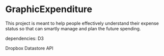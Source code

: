 GraphicExpenditure
==================
This project is meant to help people effectively understand their expense status so that can smartly manage and plan the future spending.

dependencies:
D3

Dropbox Datastore API
